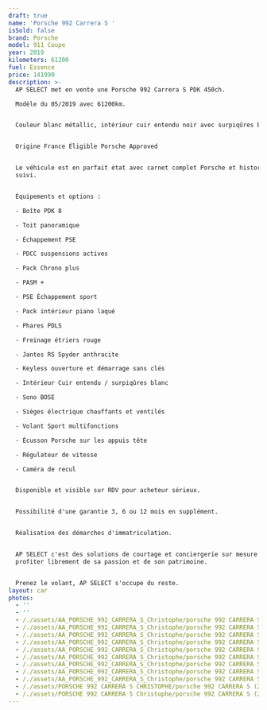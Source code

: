 ```yaml
---
draft: true
name: 'Porsche 992 Carrera S '
isSold: false
brand: Porsche
model: 911 Coupe
year: 2019
kilometers: 61200
fuel: Essence
price: 141990
description: >-
  AP SELECT met en vente une Porsche 992 Carrera S PDK 450ch.

  Modèle du 05/2019 avec 61200km.


  Couleur blanc métallic, intérieur cuir entendu noir avec surpiqûres blanc.


  Origine France Éligible Porsche Approved


  Le véhicule est en parfait état avec carnet complet Porsche et historique
  suivi.


  Équipements et options :

  - Boîte PDK 8

  - Toit panoramique

  - Échappement PSE

  - PDCC suspensions actives

  - Pack Chrono plus

  - PASM +

  - PSE Échappement sport

  - Pack intérieur piano laqué

  - Phares PDLS

  - Freinage étriers rouge

  - Jantes RS Spyder anthracite

  - Keyless ouverture et démarrage sans clés

  - Intérieur Cuir entendu / surpiqûres blanc

  - Sono BOSE

  - Sièges électrique chauffants et ventilés

  - Volant Sport multifonctions

  - Écusson Porsche sur les appuis tête

  - Régulateur de vitesse

  - Caméra de recul


  Disponible et visible sur RDV pour acheteur sérieux.


  Possibilité d'une garantie 3, 6 ou 12 mois en supplément.


  Réalisation des démarches d'immatriculation.


  AP SELECT c'est des solutions de courtage et conciergerie sur mesure pour
  profiter librement de sa passion et de son patrimoine.


  Prenez le volant, AP SELECT s'occupe du reste.
layout: car
photos:
  - ''
  - ''
  - /./assets/AA_PORSCHE_992_CARRERA_S_Christophe/porsche 992 CARRERA S (12).jpg
  - /./assets/AA_PORSCHE_992_CARRERA_S_Christophe/porsche 992 CARRERA S (11).jpg
  - /./assets/AA_PORSCHE_992_CARRERA_S_Christophe/porsche 992 CARRERA S (15).jpg
  - /./assets/AA_PORSCHE_992_CARRERA_S_Christophe/porsche 992 CARRERA S (33).jpg
  - /./assets/AA_PORSCHE_992_CARRERA_S_Christophe/porsche 992 CARRERA S (25).jpg
  - /./assets/AA_PORSCHE_992_CARRERA_S_Christophe/porsche 992 CARRERA S (27).jpg
  - /./assets/AA_PORSCHE_992_CARRERA_S_Christophe/porsche 992 CARRERA S (32).jpg
  - /./assets/AA_PORSCHE_992_CARRERA_S_Christophe/porsche 992 CARRERA S (31).jpg
  - /./assets/AA_PORSCHE_992_CARRERA_S_Christophe/porsche 992 CARRERA S (30).jpg
  - /./assets/PORSCHE 992 CARRERA S CHRISTOPHE/porsche 992 CARRERA S (28).jpg
  - /./assets/PORSCHE 992 CARRERA S Christophe/porsche 992 CARRERA S (22).jpg
---
```






